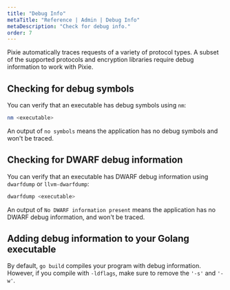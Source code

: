 ```yaml
---
title: "Debug Info"
metaTitle: "Reference | Admin | Debug Info"
metaDescription: "Check for debug info."
order: 7
---
```


Pixie automatically traces requests of a variety of protocol types. A subset of the supported protocols and encryption libraries require debug information to work with Pixie.

## Checking for debug symbols

You can verify that an executable has debug symbols using `nm`:

```bash
nm <executable>
```

An output of `no symbols` means the application has no debug symbols and won't be traced.

## Checking for DWARF debug information

You can verify that an executable has DWARF debug information using `dwarfdump` or `llvm-dwarfdump`:

```bash
dwarfdump <executable>

```

An output of `No DWARF information present` means the application has no DWARF debug information, and won't be traced.

## Adding debug information to your Golang executable

By default, `go build` compiles your program with debug information. However, if you compile with `-ldflags`, make sure to remove the `'-s'` and `'-w'`.

